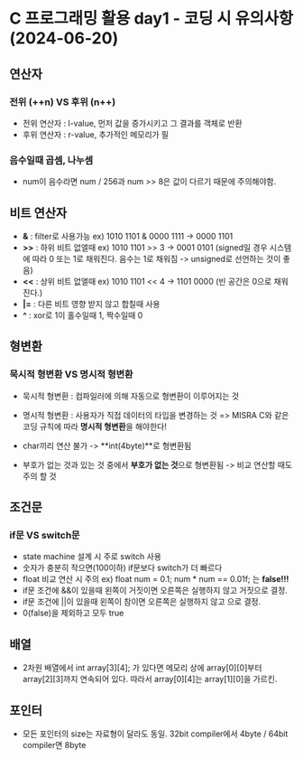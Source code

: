 # C 프로그래밍 활용 day1 - 코딩 시 유의사항(2024-06-20)

## 연산자
### 전위 (++n) VS 후위 (n++)
 - 전위 연산자 :  l-value, 먼저 값을 증가시키고 그 결과를 객체로 반환
 - 후위 연산자 : r-value, 추가적인 메모리가 필

### 음수일때 곱셈, 나누셈
 - num이 음수라면 num / 256과 num >> 8은 값이 다르기 때문에 주의해야함.

## 비트 연산자
- **&** : filter로 사용가능 ex) 1010 1101 & 0000 1111 -> 0000 1101
- **>>** : 하위 비트 없앨때 ex) 1010 1101 >> 3 -> 0001 0101 (signed일 경우 시스템에 따라 0 또는 1로 채워진다. 음수는 1로 채워짐 -> unsigned로 선언하는 것이 좋음)
- **<<** : 상위 비트 없앨때 ex) 1010 1101 << 4 -> 1101 0000 (빈 공간은 0으로 채워진다.)
- **|=** : 다른 비트 영향 받지 않고 합칠때 사용
- **^** : xor로 1이 홀수일때 1, 짝수일때 0

## 형변환
### 묵시적 형변환 VS 명시적 형변환
 - 묵시적 형변환 : 컴파일러에 의해 자동으로 형변환이 이루어지는 것
 - 명시적 형변환 : 사용자가 직접 데이터의 타입을 변경하는 것
  => MISRA C와 같은 코딩 규칙에 따라 **명시적 형변환**을 해야한다!

- char끼리 연산 불가 -> **int(4byte)**로 형변환됨
- 부호가 없는 것과 있는 것 중에서 **부호가 없는 것**으로 형변환됨 -> 비교 연산할 때도 주의 할 것

## 조건문
### if문 VS switch문
- state machine 설계 시 주로 switch 사용
- 숫자가 충분히 작으면(100이하) if문보다 switch가 더 빠르다
- float 비교 연산 시 주의 ex) float num = 0.1; num * num == 0.01f; 는 **false!!!**
- if문 조건에 &&이 있을때 왼쪽이 거짓이면 오른쪽은 실행하지 않고 거짓으로 결정.
- if문 조건에 ||이 있을때 왼쪽이 참이면 오른쪽은 실행하지 않고 으로 결정.
- 0(false)을 제외하고 모두 true

## 배열
- 2차원 배열에서 int array[3][4]; 가 있다면 메모리 상에 array[0][0]부터 array[2][3]까지 연속되어 있다. 따라서 array[0][4]는 array[1][0]을 가르킨.

## 포인터
- 모든 포인터의 size는 자료형이 달라도 동일. 32bit compiler에서 4byte / 64bit compiler면 8byte 
